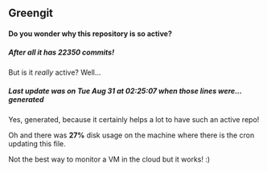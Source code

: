 ## Greengit

#### Do you wonder why this repository is so active?

##### After all it has 22350 commits!

But is it *really* active? Well...

##### Last update was on Tue Aug 31 at 02:25:07 when those lines were... generated

Yes, generated, because it certainly helps a lot to have such an active repo!

Oh and there was **27%** disk usage on the machine
where there is the cron updating this file.

Not the best way to monitor a VM in the cloud but it works! :)
